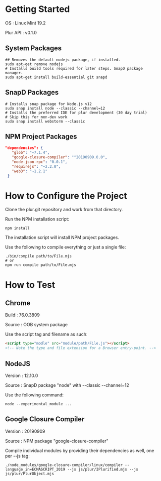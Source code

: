 Getting Started
===============

OS
: Linux Mint 19.2

Plur API
: v0.1.0

System Packages
---------------
~~~~
## Removes the default nodejs package, if installed.
sudo apt-get remove nodejs
# Installs build tools required for later steps. SnapD package manager.
sudo apt-get install build-essential git snapd
~~~~

SnapD Packages
--------------
~~~~
# Installs snap package for Node.js v12
sudo snap install node --classic --channel=12
# Installs the preferred IDE for plur development (30 day trial)
# Skip this for non-dev work
sudo snap install webstorm --classic
~~~~

NPM Project Packages
--------------------
 ```json
 "dependencies": {
    "glob": "~7.1.4",
    "google-closure-compiler": "^20190909.0.0",
    "node-json-rpc": "0.0.1",
    "requirejs": "~2.2.0",
    "web3": "~1.2.1"
  }
```

How to Configure the Project
============================

Clone the plur.git repository and work from that directory.

Run the NPM installation script:
~~~~
npm install
~~~~

The installation script will install NPM project packages.

Use the following to compile everything or just a single file:
~~~~
./bin/compile path/to/File.mjs
# or
npm run compile path/to/File.mjs
~~~~

How to Test
===========

Chrome
------
Build
: 76.0.3809

Source
: OOB system package

Use the script tag and filename as such:

```html
<script type="modle" src="module/path/File.js"></script>
<!-- Note the type and file extension for a Browser entry-point. -->
````

NodeJS
------
Version
: 12.10.0

Source
: SnapD package "node" with --classic --channel=12

Use the following command:

~~~~
node --experimental_module ...
~~~~

Google Closure Compiler
-----------------------
Version
: 20190909

Source
: NPM package "google-closure-compiler"

Compile individual modules by providing their dependencies as well, one per --js tag:

~~~~
./node_modules/google-closure-compiler/linux/compiler --language_in=ECMASCRIPT_2019 --js js/plur/IPlurified.mjs --js js/plur/PlurObject.mjs
~~~~

